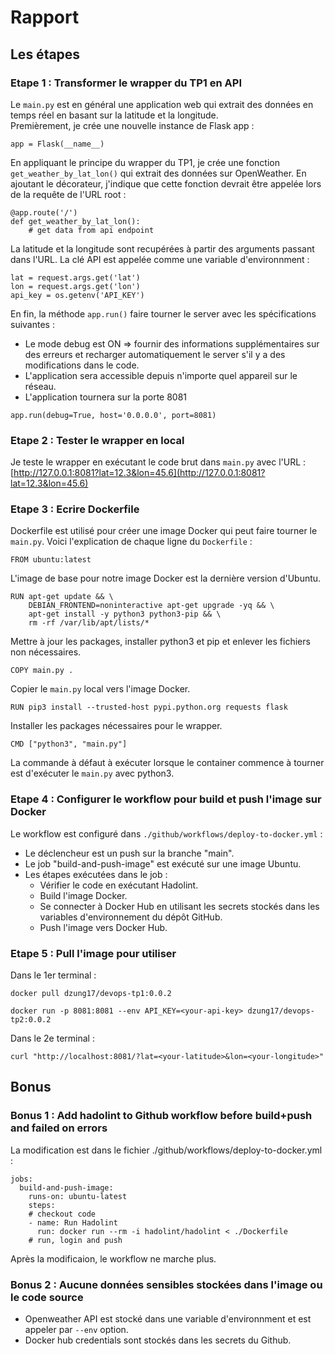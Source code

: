 # Rapport

## Les étapes

### Etape 1 : Transformer le wrapper du TP1 en API
Le `main.py` est en général une application web qui extrait des données en temps réel en basant sur la latitude et la longitude.<br>
Premièrement, je crée une nouvelle instance de Flask app :
```
app = Flask(__name__)
```
En appliquant le principe du wrapper du TP1, je crée une fonction `get_weather_by_lat_lon()` qui extrait des données sur OpenWeather. En ajoutant le décorateur, j'indique que cette fonction devrait être appelée lors de la requête de l'URL root :
```
@app.route('/')
def get_weather_by_lat_lon():
    # get data from api endpoint
```
La latitude et la longitude sont recupérées à partir des arguments passant dans l'URL. La clé API est appelée comme une variable d'environnment :
```
lat = request.args.get('lat')
lon = request.args.get('lon')
api_key = os.getenv('API_KEY')
```
En fin, la méthode `app.run()` faire tourner le server avec les spécifications suivantes :
- Le mode debug est ON => fournir des informations supplémentaires sur des erreurs et recharger automatiquement le server s'il y a des modifications dans le code.
- L'application sera accessible depuis n'importe quel appareil sur le réseau.
- L'application tournera sur la porte 8081
```
app.run(debug=True, host='0.0.0.0', port=8081)
```

### Etape 2 : Tester le wrapper en local
Je teste le wrapper en exécutant le code brut dans `main.py` avec l'URL : [http://127.0.0.1:8081?lat=12.3&lon=45.6](http://127.0.0.1:8081?lat=12.3&lon=45.6)

### Etape 3 : Ecrire Dockerfile
Dockerfile est utilisé pour créer une image Docker qui peut faire tourner le `main.py`. Voici l'explication de chaque ligne du `Dockerfile` :

```
FROM ubuntu:latest
```
L'image de base pour notre image Docker est la dernière version d'Ubuntu.

```
RUN apt-get update && \
    DEBIAN_FRONTEND=noninteractive apt-get upgrade -yq && \
    apt-get install -y python3 python3-pip && \
    rm -rf /var/lib/apt/lists/*
```
Mettre à jour les packages, installer python3 et pip et enlever les fichiers non nécessaires.

```
COPY main.py .
```
Copier le `main.py` local vers l'image Docker.

```
RUN pip3 install --trusted-host pypi.python.org requests flask
```
Installer les packages nécessaires pour le wrapper.

```
CMD ["python3", "main.py"]
```
La commande à défaut à exécuter lorsque le container commence à tourner est d'exécuter le `main.py` avec python3.

### Etape 4 : Configurer le workflow pour build et push l'image sur Docker
Le workflow est configuré dans `./github/workflows/deploy-to-docker.yml` :
- Le déclencheur est un push sur la branche "main".
- Le job "build-and-push-image" est exécuté sur une image Ubuntu.
- Les étapes exécutées dans le job :
    - Vérifier le code en exécutant Hadolint.
    - Build l'image Docker.
    - Se connecter à Docker Hub en utilisant les secrets stockés dans les variables d'environnement du dépôt GitHub.
    - Push l'image vers Docker Hub.

### Etape 5 : Pull l'image pour utiliser
Dans le 1er terminal :
```
docker pull dzung17/devops-tp1:0.0.2

docker run -p 8081:8081 --env API_KEY=<your-api-key> dzung17/devops-tp2:0.0.2
```

Dans le 2e terminal :
```
curl "http://localhost:8081/?lat=<your-latitude>&lon=<your-longitude>"
```

## Bonus

### Bonus 1 : Add hadolint to Github workflow before build+push and failed on errors
La modification est dans le fichier ./github/workflows/deploy-to-docker.yml :
```
jobs:
  build-and-push-image:
    runs-on: ubuntu-latest
    steps:
    # checkout code
    - name: Run Hadolint
      run: docker run --rm -i hadolint/hadolint < ./Dockerfile
    # run, login and push
```
Après la modificaion, le workflow ne marche plus.

### Bonus 2 : Aucune données sensibles stockées dans l'image ou le code source
- Openweather API est stocké dans une variable d'environnment et est appeler par `--env` option.
- Docker hub credentials sont stockés dans les secrets du Github.